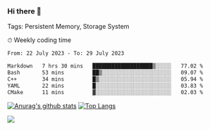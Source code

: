 ### Hi there 👋

Tags: Persistent Memory, Storage System

<!--

[![Anurag's github stats](https://github-readme-stats.vercel.app/api?username=wwyf)](https://github.com/anuraghazra/github-readme-stats)

[![Anurag's github stats](https://github-readme-stats.vercel.app/api?username=wwyf&count_private=true)](https://github.com/anuraghazra/github-readme-stats)


[![Top Langs](https://github-readme-stats.vercel.app/api/top-langs/?username=wwyf&count_private=true&&hide=jupyter%20notebook,html)](https://github.com/anuraghazra/github-readme-stats)



-->


⏱ Weekly coding time

<!--START_SECTION:waka-->

```txt
From: 22 July 2023 - To: 29 July 2023

Markdown   7 hrs 30 mins   ███████████████████▒░░░░░   77.02 %
Bash       53 mins         ██▒░░░░░░░░░░░░░░░░░░░░░░   09.07 %
C++        34 mins         █▒░░░░░░░░░░░░░░░░░░░░░░░   05.94 %
YAML       22 mins         █░░░░░░░░░░░░░░░░░░░░░░░░   03.83 %
CMake      11 mins         ▓░░░░░░░░░░░░░░░░░░░░░░░░   02.03 %
```

<!--END_SECTION:waka-->



[![Anurag's github stats](https://github-readme-stats.vercel.app/api?username=wwyf&count_private=true&show_icons=true&hide_border=true)](https://github.com/anuraghazra/github-readme-stats) [![Top Langs](https://github-readme-stats.vercel.app/api/top-langs/?username=wwyf&count_private=true&hide=jupyter%20notebook,html,OpenEdge%20ABL&langs_count=10&layout=compact&hide_border=true)](https://github.com/anuraghazra/github-readme-stats)

<!--

[![willianrod's wakatime stats](https://github-readme-stats.vercel.app/api/wakatime?username=wwyf)](https://github.com/anuraghazra/github-readme-stats)


-->

![](https://hit.yhype.me/github/profile?user_id=23121291)
